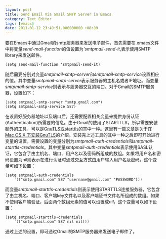 ```yaml
---
layout: post
title: Send Email Via Gmail SMTP Server in Emacs
category: Text Editor
tags: [emacs]
date: 2011-01-12 23:49:51.000000000 +08:00
---
```

要在Emacs中通过Gmail的smtp服务器来发送电子邮件，首先需要在.emacs文件中将变量<var>send-mail-function</var>的值设置为<var>'smtpmail-send-it</var>,表示使用SMTP library来发送邮件。

    (setq send-mail-function 'smtpmail-send-it)

随后需要分别对变量<var>smtpmail-smtp-server</var>和<var>smtpmail-smtp-service</var>设置相应的值。其中变量<var>smtpmail-smtp-server</var>表示服务器的主机名或者IP地址。而变量<var>smtpmail-smtp-service</var>则表示与服务器交互的端口。对于Gmail的SMTP服务器，设置如下：

    (setq smtpmail-smtp-server "smtp.gmail.com")
    (setq smtpmail-smtp-service 587)

在设置好服务器地址以及端口后，还需要配置相关变量来提供身份认证(Authentication)所需要的信息。由于Gmail的使用了STARTTLS，所以需要安装额外的工具，可以是[GnuTLS](http://www.gnu.org/software/gnutls/)或[starttls](ftp://ftp.opaopa.org/pub/elisp/)的其中一种。这里有一篇文章是关于[在Mac OS X 下安装GnuTLS](http://blog.shanderlam.com/archives/266)的介绍。安装完上述工具的其中一种之后即可开始进行变量的设置，需要设置的变量分别为<var>smtpmail-auth-credentials</var>和<var>smtpmail-starttls-credentials</var>。其中变量<var>smtpmail-auth-credentials</var>表示使用SASL认证，它包含了由主机名、端口、用户名以及密码所组成的数组。如果将用户名和密码设置为nil则表示在进行认证时通过交互方式由用户输入用户名及密码。这个变量可如下设置：

    (setq smtpmail-auth-credentials
        '(("smtp.gmail.com" 587 "username@gmail.com" "PASSWORD")))

而变量<var>smtpmail-starttls-credentials</var>则表示使用STARTTLS连接服务器，它包含了由主机名、端口、客户端key文件名以及客户端证书文件名所组成的数组。如果不使用客户端验证，后面两个数组元素的值可以设置成*nil*。这个变量可以如下设置：

    (setq smtpmail-starttls-credentials
        '(("smtp.gmail.com" 587 nil nil)))

通过上述的设置，即可通过Gmail的SMTP服务器来发送电子邮件了。
